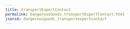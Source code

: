 ```yaml
---
title: transportExpertContact
permalink: DangerousGoods.transportExpertContact.html
jsonid: dangerousgoods_transportexpertcontact
---
```

